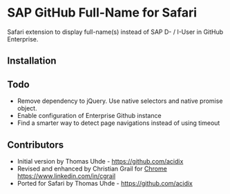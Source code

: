
SAP GitHub Full-Name for Safari
================================

Safari extension to display full-name(s) instead of SAP D- / I-User in GitHub Enterprise.

Installation
------------


Todo
----

- Remove dependency to jQuery. Use native selectors and native promise object.
- Enable configuration of Enterprise Github instance
- Find a smarter way to detect page navigations instead of using timeout


Contributors
------------

- Initial version by Thomas Uhde - https://github.com/acidix
- Revised and enhanced by Christian Grail for [Chrome](https://github.com/cgrail/github-chrome-fullname) https://www.linkedin.com/in/cgrail
- Ported for Safari by Thomas Uhde - https://github.com/acidix
